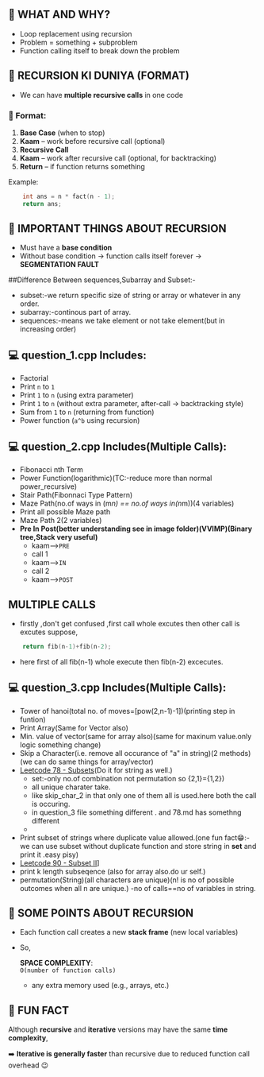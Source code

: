 
## 🤔 WHAT AND WHY?

- Loop replacement using recursion
- Problem = something + subproblem
- Function calling itself to break down the problem

 
## 🌌 RECURSION KI DUNIYA (FORMAT)

- We can have **multiple recursive calls** in one code

### 🔁 Format:

1. **Base Case** (when to stop)
2. **Kaam** – work before recursive call (optional)
3. **Recursive Call**
4. **Kaam** – work after recursive call (optional, for backtracking)
5. **Return** – if function returns something

Example:
```cpp
    int ans = n * fact(n - 1);
    return ans;
```


## 🧠 IMPORTANT THINGS ABOUT RECURSION

- Must have a **base condition**
- Without base condition → function calls itself forever → **SEGMENTATION FAULT**


##Difference Between sequences,Subarray and Subset:-

-  subset:-we return specific size of string or array or whatever in any order.
-  subarray:-continous part of array.
-  sequences:-means we take element or not take element(but in increasing order)


## 💻 question_1.cpp Includes:

- Factorial
- Print `n` to `1`
- Print `1` to `n` (using extra parameter)
- Print `1` to `n` (without extra parameter, after-call → backtracking style)
- Sum from `1` to `n` (returning from function)
- Power function (`a^b` using recursion)

 ## 💻 question_2.cpp Includes(Multiple Calls):

 - Fibonacci nth Term
 - Power Function(logarithmic)(TC:-reduce more than normal power_recursive)
 - Stair Path(Fibonnaci Type Pattern)
 - Maze Path(no.of ways in (m*n) == no.of ways in(n*m))(4 variables)
 - Print all possible Maze path
 - Maze Path 2(2 variables)
 - **Pre In Post(better understanding see in image folder)(VVIMP)(Binary tree,Stack very useful)**
    - kaam-->`PRE`
    - call 1
    - kaam-->`IN`
    - call 2
    - kaam-->`POST`
   
## MULTIPLE CALLS
- firstly ,don't get confused ,first call whole excutes then other call is excutes
suppose,
```cpp
    return fib(n-1)+fib(n-2);
```
- here first of all fib(n-1) whole execute then fib(n-2) excecutes.
  
 ## 💻 question_3.cpp Includes(Multiple Calls): 

 - Tower of hanoi(total no. of moves=[pow(2,n-1)-1])(printing step in funtion)
 - Print Array(Same for Vector also)
 - Min. value of vector(same for array also)(same for maxinum value.only logic something change)
 - Skip a Character(i.e. remove all occurance of "a" in string)(2 methods)(we can do same things for array/vector)
 - [Leetcode 78 - Subsets](https://leetcode.com/problems/subsets/)(Do it for string as well.)
    - set:-only no.of combination not permutation so {2,1}={1,2})
    - all unique charater take.
    - like skip_char_2 in that only one of them all is used.here both the call is occuring.
    - in question_3 file something different . and 78.md has somethng different
    - 
 - Print subset of strings where duplicate value allowed.(one fun fact😁:- we can use subset without duplicate function and store string in **set** and print it .easy pisy)
 - [Leetcode 90 - Subset II](90.md)]
 - print k length subseqence (also for array also.do ur self.)
 - permutation(String)(all characters are unique)(n! is no of possible outcomes when all n are unique.)
    -no of calls==no of variables in string.


## 🧵 SOME POINTS ABOUT RECURSION

- Each function call creates a new **stack frame** (new local variables)
- So,

    **SPACE COMPLEXITY**:  
    `O(number of function calls)`  
    + any extra memory used (e.g., arrays, etc.)



## 🎉 FUN FACT

Although **recursive** and **iterative** versions may have the same **time complexity**,

➡️ **Iterative is generally faster** than recursive due to reduced function call overhead 😉


